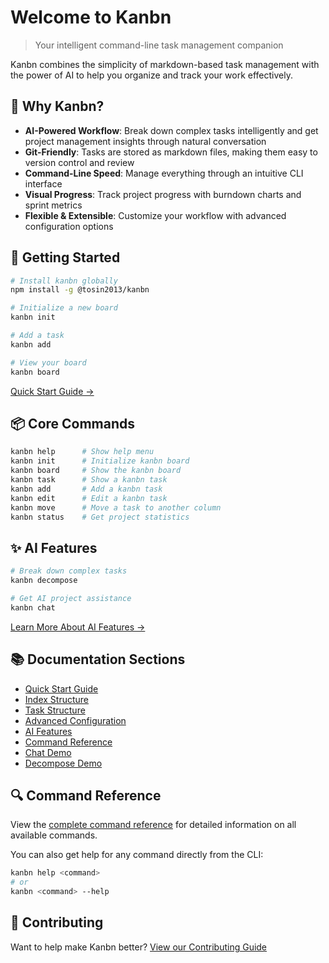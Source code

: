 # Welcome to Kanbn

> Your intelligent command-line task management companion

Kanbn combines the simplicity of markdown-based task management with the power of AI to help you organize and track your work effectively.

## 🎯 Why Kanbn?

- **AI-Powered Workflow**: Break down complex tasks intelligently and get project management insights through natural conversation
- **Git-Friendly**: Tasks are stored as markdown files, making them easy to version control and review
- **Command-Line Speed**: Manage everything through an intuitive CLI interface
- **Visual Progress**: Track project progress with burndown charts and sprint metrics
- **Flexible & Extensible**: Customize your workflow with advanced configuration options

## 🚀 Getting Started

```bash
# Install kanbn globally
npm install -g @tosin2013/kanbn

# Initialize a new board
kanbn init

# Add a task
kanbn add

# View your board
kanbn board
```

[Quick Start Guide →](quick-start.md)

## 📦 Core Commands

```bash
kanbn help      # Show help menu
kanbn init      # Initialize kanbn board
kanbn board     # Show the kanbn board
kanbn task      # Show a kanbn task
kanbn add       # Add a kanbn task
kanbn edit      # Edit a kanbn task
kanbn move      # Move a task to another column
kanbn status    # Get project statistics
```

## ✨ AI Features

```bash
# Break down complex tasks
kanbn decompose

# Get AI project assistance
kanbn chat
```

[Learn More About AI Features →](ai-features.md)

## 📚 Documentation Sections

- [Quick Start Guide](quick-start.md)
- [Index Structure](index-structure.md)
- [Task Structure](task-structure.md)
- [Advanced Configuration](advanced-configuration.md)
- [AI Features](ai-features.md)
- [Command Reference](commands.md)
- [Chat Demo](demos/chat-demo.md)
- [Decompose Demo](demos/decompose-demo.md)

## 🔍 Command Reference

View the [complete command reference](commands.md) for detailed information on all available commands.

You can also get help for any command directly from the CLI:
```bash
kanbn help <command>
# or
kanbn <command> --help
```

## 🤝 Contributing

Want to help make Kanbn better? [View our Contributing Guide](https://github.com/decision-crafters/kanbn/blob/main/CONTRIBUTING.md)
